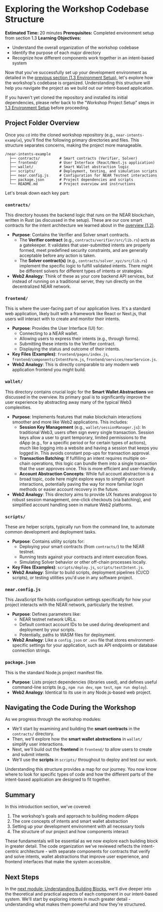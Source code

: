# Exploring the Workshop Codebase Structure

**Estimated Time:** 20 minutes
**Prerequisites:** Completed environment setup from section 1.3
**Learning Objectives:**

- Understand the overall organization of the workshop codebase
- Identify the purpose of each major directory
- Recognize how different components work together in an intent-based system

Now that you've successfully set up your development environment as detailed in the [previous section (1.3 Environment Setup)](mdc:./03-setup.md), let's explore how the workshop's codebase is organized. Understanding this structure will help you navigate the project as we build out our intent-based application.

If you haven't yet cloned the repository and installed its initial dependencies, please refer back to the "Workshop Project Setup" steps in [1.3 Environment Setup](mdc:./03-setup.md) before proceeding.

## Project Folder Overview

Once you `cd` into the cloned workshop repository (e.g., `near-intents-example`), you'll find the following primary directories and files. This structure separates concerns, making the project more manageable.

```plaintext
/near-intents-example
  ├── contracts/         # Smart contracts (Verifier, Solver)
  ├── frontend/          # User Interface (React/Next.js application)
  ├── wallet/            # Smart Wallet abstraction logic
  ├── scripts/           # Deployment, testing, and simulation scripts
  ├── near.config.js     # Configuration for NEAR Testnet interactions
  ├── package.json       # Project dependencies and scripts
  └── README.md          # Project overview and instructions
```

Let's break down each key part:

### `contracts/`

This directory houses the backend logic that runs on the NEAR blockchain, written in Rust (as discussed in the setup). These are our core smart contracts for the intent architecture we learned about in the [overview (1.2)](mdc:./02-overview.md).

- **Purpose**: Contains the Verifier and Solver smart contracts.
  - The **Verifier contract** (e.g., `contracts/verifier/src/lib.rs`) acts as a gatekeeper. It validates that user-submitted intents are properly formed, meet predefined security constraints, and are generally acceptable before any action is taken.
  - The **Solver contract(s)** (e.g., `contracts/solver_xyz/src/lib.rs`) implement the specific logic to fulfill validated intents. There might be different solvers for different types of intents or strategies.
- **Web2 Analogy**: Think of these as your core backend API services, but instead of running on a traditional server, they run directly on the decentralized NEAR network.

### `frontend/`

This is where the user-facing part of our application lives. It's a standard web application, likely built with a framework like React or Next.js, that users will interact with to create and monitor their intents.

- **Purpose**: Provides the User Interface (UI) for:
  - Connecting to a NEAR wallet.
  - Allowing users to express their intents (e.g., through forms).
  - Submitting these intents to the Verifier contract.
  - Displaying the status and outcome of their intents.
- **Key Files (Examples)**: `frontend/pages/index.js`, `frontend/components/IntentForm.js`, `frontend/services/nearService.js`.
- **Web2 Analogy**: This is directly comparable to any modern web application frontend you might build.

### `wallet/`

This directory contains crucial logic for the **Smart Wallet Abstractions** we discussed in the overview. Its primary goal is to significantly improve the user experience by abstracting away many of the typical Web3 complexities.

- **Purpose**: Implements features that make blockchain interactions smoother and more like Web2 applications. This includes:
  - **Session Key Management** (e.g., `wallet/sessionManager.js`): In traditional Web3, users often sign every single transaction. Session keys allow a user to grant temporary, limited permissions to the dApp (e.g., for a specific period or for certain types of actions), much like logging into a website and having a session that keeps you logged in. This avoids constant pop-ups for transaction approval.
  - **Transaction Batching**: If fulfilling an intent requires multiple on-chain operations, this logic can bundle them into a single transaction that the user approves once. This is more efficient and user-friendly.
  - **Account Abstraction Concepts**: While full account abstraction is a broad topic, code here might explore ways to simplify account interactions, potentially paving the way for more familiar login methods or easier account recovery in the future.
- **Web2 Analogy**: This directory aims to provide UX features analogous to robust session management, one-click checkouts (via batching), and simplified account handling seen in mature Web2 platforms.

### `scripts/`

These are helper scripts, typically run from the command line, to automate common development and deployment tasks.

- **Purpose**: Contains utility scripts for:
  - Deploying your smart contracts (from `contracts/`) to the NEAR testnet.
  - Running tests against your contracts and intent execution flows.
  - Simulating Solver behavior or other off-chain processes locally.
- **Key Files (Examples)**: `scripts/deploy.js`, `scripts/testIntent.js`.
- **Web2 Analogy**: Similar to build scripts, deployment pipelines (CI/CD scripts), or testing utilities you'd use in any software project.

### `near.config.js`

This JavaScript file holds configuration settings specifically for how your project interacts with the NEAR network, particularly the testnet.

- **Purpose**: Defines parameters like:
  - NEAR testnet network URLs.
  - Default contract account IDs to be used during development and deployment by your scripts.
  - Potentially, paths to WASM files for deployment.
- **Web2 Analogy**: Like a `config.json` or `.env` file that stores environment-specific settings for your application, such as API endpoints or database connection strings.

### `package.json`

This is the standard Node.js project manifest file.

- **Purpose**: Lists project dependencies (libraries used), and defines useful command-line scripts (e.g., `npm run dev`, `npm test`, `npm run deploy`).
- **Web2 Analogy**: Identical to its use in any Node.js-based web project.

## Navigating the Code During the Workshop

As we progress through the workshop modules:

- We'll start by examining and building the **smart contracts** in the `contracts/` directory.
- Then, we'll explore how the **smart wallet abstractions** in `wallet/` simplify user interactions.
- Next, we'll build out the **frontend** in `frontend/` to allow users to create and submit intents.
- We'll use the **scripts** in `scripts/` throughout to deploy and test our work.

Understanding this structure provides a map for our journey. You now know where to look for specific types of code and how the different parts of the intent-based application are designed to fit together.

## Summary

In this introduction section, we've covered:

1. The workshop's goals and approach to building modern dApps
2. The core concepts of intents and smart wallet abstraction
3. Setting up your development environment with all necessary tools
4. The structure of our project and how components interact

These fundamentals will be essential as we now explore each building block in greater detail. The code organization we've reviewed reflects the intent-centric architecture - with separate components for contracts that verify and solve intents, wallet abstractions that improve user experience, and frontend interfaces that make the system accessible.

## Next Steps

In the [next module: Understanding Building Blocks](mdc:../02-understanding-building-blocks/01-intents-concept.md), we'll dive deeper into the theoretical and practical aspects of each component in our intent-based system. We'll start by exploring intents in much greater detail - understanding what makes them powerful and how they're structured.

